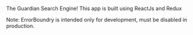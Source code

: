 The Guardian Search Engine!
This app is built using ReactJs and Redux

Note: ErrorBoundry is intended only for development, must be disabled in production.